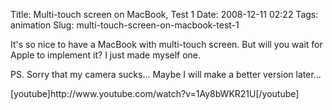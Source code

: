 Title: Multi-touch screen on MacBook, Test 1
Date: 2008-12-11 02:22
Tags: animation
Slug: multi-touch-screen-on-macbook-test-1

It's so nice to have a MacBook with multi-touch screen. But will you
wait for Apple to implement it? I just made myself one.

PS. Sorry that my camera sucks... Maybe I will make a better version
later...

<!--more-->[youtube]http://www.youtube.com/watch?v=1Ay8bWKR21U[/youtube]
